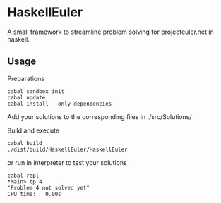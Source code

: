 # HaskellEuler #
A small framework to streamline problem solving for projecteuler.net in haskell.

## Usage ##

Preparations

    cabal sandbox init
    cabal update
    cabal install --only-dependencies
    
Add your solutions to the corresponding files in ./src/Solutions/

Build and execute  

    cabal build
    ./dist/build/HaskellEuler/HaskellEuler
    
or run in interpreter to test your solutions

    cabal repl
    *Main> tp 4
    "Problem 4 not solved yet"
    CPU time:   0.00s
